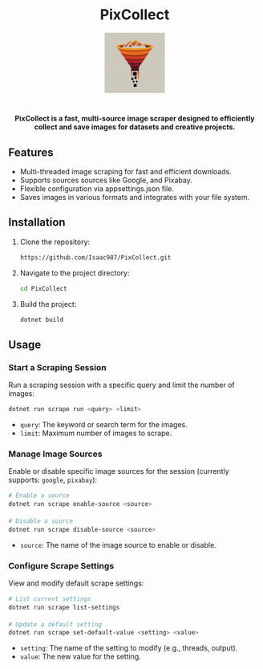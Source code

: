 ﻿<h1 align="center">PixCollect</h1>

<p align="center">
  <a href="https://github.com/Isaac987/PixCollect"><img src="Assets\pix_collect_logo.jpg" alt="PixCollect" height="120" /></a>
</p>

#

<p align="center">
  <strong>
PixCollect is a fast, multi-source image scraper designed to efficiently collect and save images for datasets and creative projects.</strong>
</p>


## Features
- Multi-threaded image scraping for fast and efficient downloads.
- Supports sources sources like Google, and Pixabay.
- Flexible configuration via appsettings.json file.
- Saves images in various formats and integrates with your file system.

## Installation
1. Clone the repository:
   ```bash
   https://github.com/Isaac987/PixCollect.git
   ```
2. Navigate to the project directory:
   ```bash
   cd PixCollect
   ```
3. Build the project:
   ```bash
   dotnet build
   ```

## Usage
### Start a Scraping Session
Run a scraping session with a specific query and limit the number of images:
```bash
dotnet run scrape run <query> <limit>
```
- `query`: The keyword or search term for the images.
- `limit`: Maximum number of images to scrape.

### Manage Image Sources
Enable or disable specific image sources for the session (currently supports: `google`, `pixabay`):
```bash
# Enable a source
dotnet run scrape enable-source <source>

# Disable a source
dotnet run scrape disable-source <source>
```
- `source`: The name of the image source to enable or disable.

### Configure Scrape Settings
View and modify default scrape settings:
```bash
# List current settings
dotnet run scrape list-settings

# Update a default setting
dotnet run scrape set-default-value <setting> <value>
```
- `setting`: The name of the setting to modify (e.g., threads, output).
- `value`: The new value for the setting.



